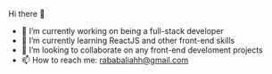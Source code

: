Hi there 👋

- 🔭 I’m currently working on being a full-stack developer
- 🌱 I’m currently learning ReactJS and other front-end skills 
- 👯 I’m looking to collaborate on any front-end develoment projects
- 📫 How to reach me: rababaliahh@gmail.com
